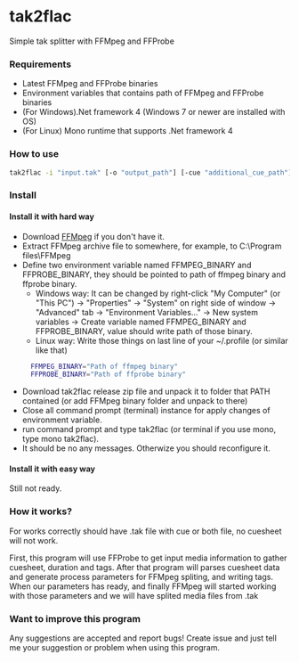 # tak2flac
Simple tak splitter with FFMpeg and FFProbe

### Requirements
* Latest FFMpeg and FFProbe binaries
* Environment variables that contains path of FFMpeg and FFProbe binaries
* (For Windows).Net framework 4 (Windows 7 or newer are installed with OS)
* (For Linux) Mono runtime that supports .Net framework 4

### How to use
```sh
tak2flac -i "input.tak" [-o "output_path"] [-cue "additional_cue_path"]
```

### Install
#### Install it with hard way
* Download [FFMpeg](https://ffmpeg.org/download.html) if you don't have it.
* Extract FFMpeg archive file to somewhere, for example, to C:\Program files\FFMpeg
* Define two environment variable named FFMPEG_BINARY and FFPROBE_BINARY, they should be pointed to path of ffmpeg binary and ffprobe binary.
  * Windows way:
  It can be changed by right-click "My Computer" (or "This PC") -> "Properties" -> "System" on right side of window -> "Advanced" tab -> "Environment Variables..." -> New system variables -> Create variable named FFMPEG_BINARY and FFPROBE_BINARY, value should write path of those binary.
  * Linux way: 
  Write those things on last line of your ~/.profile (or similar like that)
  ```sh
    FFMPEG_BINARY="Path of ffmpeg binary"
    FFPROBE_BINARY="Path of ffprobe binary"
  ```
* Download tak2flac release zip file and unpack it to folder that PATH contained (or add FFMpeg binary folder and unpack to there)
* Close all command prompt (terminal) instance for apply changes of environment variable.
* run command prompt and type tak2flac (or terminal if you use mono, type mono tak2flac).
* It should be no any messages. Otherwize you should reconfigure it.
#### Install it with easy way 
Still not ready.

### How it works?
For works correctly should have .tak file with cue or both file, no cuesheet will not work.

First, this program will use FFProbe to get input media information to gather cuesheet, duration and tags.
After that program will parses cuesheet data and generate process parameters for FFMpeg spliting, and writing tags.
When our parameters has ready, and finally FFMpeg will started working with those parameters and we will have splited media files from .tak

### Want to improve this program
Any suggestions are accepted and report bugs! Create issue and just tell me your suggestion or problem when using this program.
